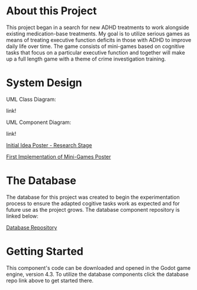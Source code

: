 # About this Project

This project began in a search for new ADHD treatments to work alongside existing medication-base treatments. My goal is to utilize serious games as means of treating executive function deficits in those with ADHD to improve daily life over time. The game consists of mini-games based on cognitive tasks that focus on a particular executive function and together will make up a full length game with a theme of crime investigation training. 

# System Design

UML Class Diagram:

link!

UML Component Diagram:

link!

[Initial Idea Poster - Research Stage](Posters/ADHDGamePoster.pdf)

[First Implementation of Mini-Games Poster](Posters/MiniGamePoster.pdf)

# The Database

The database for this project was created to begin the experimentation process to ensure the adapted cogitive tasks work as expected and for future use as the project grows. The database component repository is linked below:

[Database Repository](https://github.com/acfielder/ADHD_Game_Database)

# Getting Started

This component's code can be downloaded and opened in the Godot game engine, version 4.3. To utilize the database components click the database repo link above to get started there.
